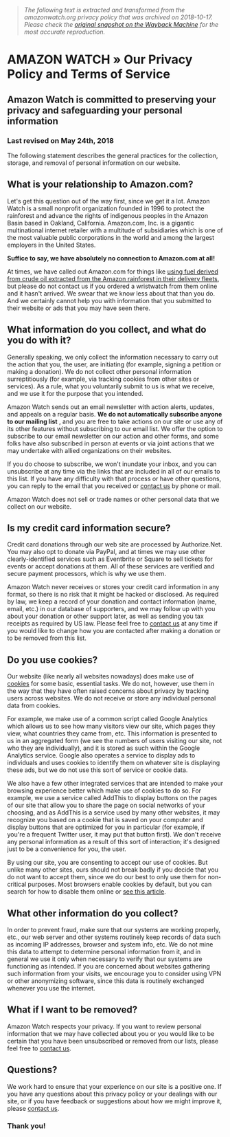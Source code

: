 > *The following text is extracted and transformed from the amazonwatch.org privacy policy that was archived on 2018-10-17. Please check the [original snapshot on the Wayback Machine](https://web.archive.org/web/20181017161054id_/https%3A//amazonwatch.org/privacy-policy) for the most accurate reproduction.*

# AMAZON WATCH » Our Privacy Policy and Terms of Service

## Amazon Watch is committed to preserving your privacy and safeguarding your personal information

### Last revised on May 24th, 2018

The following statement describes the general practices for the collection, storage, and removal of personal information on our website.

## What is your relationship to Amazon.com?

Let's get this question out of the way first, since we get it a lot. Amazon Watch is a small nonprofit organization founded in 1996 to protect the rainforest and advance the rights of indigenous peoples in the Amazon Basin based in Oakland, California. Amazon.com, Inc. is a gigantic multinational internet retailer with a multitude of subsidiaries which is one of the most valuable public corporations in the world and among the largest employers in the United States.

**Suffice to say, we have absolutely no connection to Amazon.com at all!**

At times, we have called out Amazon.com for things like [using fuel derived from crude oil extracted from the Amazon rainforest in their delivery fleets](https://amazonwatch.org/take-action/amazon-com-endamazoncrude), but please do not contact us if you ordered a wristwatch from them online and it hasn't arrived. We swear that we know less about that than you do. And we certainly cannot help you with information that you submitted to their website or ads that you may have seen there.

## What information do you collect, and what do you do with it?

Generally speaking, we only collect the information necessary to carry out the action that you, the user, are initiating (for example, signing a petition or making a donation). We do not collect other personal information surreptitiously (for example, via tracking cookies from other sites or services). As a rule, what you voluntarily submit to us is what we receive, and we use it for the purpose that you intended.

Amazon Watch sends out an email newsletter with action alerts, updates, and appeals on a regular basis. **We do not automatically subscribe anyone to our mailing list** , and you are free to take actions on our site or use any of its other features without subscribing to our email list. We offer the option to subscribe to our email newsletter on our action and other forms, and some folks have also subscribed in person at events or via joint actions that we may undertake with allied organizations on their websites.

If you do choose to subscribe, we won't inundate your inbox, and you can unsubscribe at any time via the links that are included in all of our emails to this list. If you have any difficulty with that process or have other questions, you can reply to the email that you received or [contact us](https://amazonwatch.org/about/contact) by phone or mail.

Amazon Watch does not sell or trade names or other personal data that we collect on our website.

## Is my credit card information secure?

Credit card donations through our web site are processed by Authorize.Net. You may also opt to donate via PayPal, and at times we may use other clearly-identified services such as Eventbrite or Square to sell tickets for events or accept donations at them. All of these services are verified and secure payment processors, which is why we use them.

Amazon Watch never receives or stores your credit card information in any format, so there is no risk that it might be hacked or disclosed. As required by law, we keep a record of your donation and contact information (name, email, etc.) in our database of supporters, and we may follow up with you about your donation or other support later, as well as sending you tax receipts as required by US law. Please feel free to [contact us](https://amazonwatch.org/about/contact) at any time if you would like to change how you are contacted after making a donation or to be removed from this list.

## Do you use cookies?

Our website (like nearly all websites nowadays) does make use of [cookies](https://en.wikipedia.org/wiki/HTTP_cookie) for some basic, essential tasks. We do not, however, use them in the way that they have often raised concerns about privacy by tracking users across websites. We do not receive or store any individual personal data from cookies.

For example, we make use of a common script called Google Analytics which allows us to see how many visitors view our site, which pages they view, what countries they came from, etc. This information is presented to us in an aggregated form (we see the numbers of users visiting our site, not who they are individually), and it is stored as such within the Google Analytics service. Google also operates a service to display ads to individuals and uses cookies to identify them on whatever site is displaying these ads, but we do not use this sort of service or cookie data.

We also have a few other integrated services that are intended to make your browsing experience better which make use of cookies to do so. For example, we use a service called AddThis to display buttons on the pages of our site that allow you to share the page on social networks of your choosing, and as AddThis is a service used by many other websites, it may recognize you based on a cookie that is saved on your computer and display buttons that are optimized for you in particular (for example, if you're a frequent Twitter user, it may put that button first). We don't receive any personal information as a result of this sort of interaction; it's designed just to be a convenience for you, the user.

By using our site, you are consenting to accept our use of cookies. But unlike many other sites, ours should not break badly if you decide that you do not want to accept them, since we do our best to only use them for non-critical purposes. Most browsers enable cookies by default, but you can search for how to disable them online or [see this article](https://www.wikihow.com/Disable-Cookies).

## What other information do you collect?

In order to prevent fraud, make sure that our systems are working properly, etc., our web server and other systems routinely keep records of data such as incoming IP addresses, browser and system info, etc. We do not mine this data to attempt to determine personal information from it, and in general we use it only when necessary to verify that our systems are functioning as intended. If you are concerned about websites gathering such information from your visits, we encourage you to consider using VPN or other anonymizing software, since this data is routinely exchanged whenever you use the internet.

## What if I want to be removed?

Amazon Watch respects your privacy. If you want to review personal information that we may have collected about you or you would like to be certain that you have been unsubscribed or removed from our lists, please feel free to [contact us](https://amazonwatch.org/about/contact).

## Questions?

We work hard to ensure that your experience on our site is a positive one. If you have any questions about this privacy policy or your dealings with our site, or if you have feedback or suggestions about how we might improve it, please [contact us](https://amazonwatch.org/about/contact).

### Thank you!
